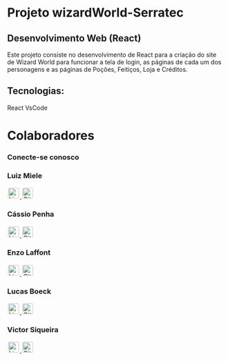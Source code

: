 # Projeto wizardWorld-Serratec

## Desenvolvimento Web (React)

Este projeto consiste no desenvolvimento de React para a criação do site de Wizard World
para funcionar a tela de login, as páginas de cada um dos personagens e as páginas de
Poções, Feitiços, Loja e Créditos.

## Tecnologias:

React
VsCode

# Colaboradores
### Conecte-se conosco

<p>
    <h3>Luiz Miele</h3> 
    <a href="https://www.linkedin.com/in/luizmiele/" target="_blank">
        <img src="https://upload.wikimedia.org/wikipedia/commons/e/e9/Linkedin_icon.svg" alt="LinkedIn" style="width:25px;height:auto;background-color:#FFFFFF;padding:2px;border-radius:5px;">
    </a>  <a href="https://github.com/luizmiele" target="_blank">
        <img src="https://img.icons8.com/material-rounded/48/FFFFFF/github.png" alt="GitHub" style="width:25px;height:auto;background-color:#FFFFFF;padding:2px;border-radius:5px;">
    </a>
</p>

<p>
    <h3>Cássio Penha </h3>
    <a href="https://www.linkedin.com/in/c%C3%A1ssio-penha-pcd-6497b8170/" target="_blank">
        <img src="https://upload.wikimedia.org/wikipedia/commons/e/e9/Linkedin_icon.svg" alt="LinkedIn" style="width:25px;height:auto;background-color:#FFFFFF;padding:2px;border-radius:5px;">
    </a><a href="https://github.com/cassio-penha" target="_blank">
        <img src="https://img.icons8.com/material-rounded/48/FFFFFF/github.png" alt="GitHub" style="width:25px;height:auto;background-color:#FFFFFF;padding:2px;border-radius:5px;">
    </a>
</p>

<p>
    <h3>Enzo Laffont </h3>
    <a href="https://www.linkedin.com/in/enzo-laffront-b91581220/" target="_blank">
        <img src="https://upload.wikimedia.org/wikipedia/commons/e/e9/Linkedin_icon.svg" alt="LinkedIn" style="width:25px;height:auto;background-color:#FFFFFF;padding:2px;border-radius:5px;">
    </a><a href="https://github.com/EnzoLaffront" target="_blank">
        <img src="https://img.icons8.com/material-rounded/48/FFFFFF/github.png" alt="GitHub" style="width:25px;height:auto;background-color:#FFFFFF;padding:2px;border-radius:5px;">
    </a>
</p>

<p>
    <h3>Lucas Boeck  </h3>
    <a href="https://www.linkedin.com/in/lucas-boeck-497a69180/" target="_blank">
        <img src="https://upload.wikimedia.org/wikipedia/commons/e/e9/Linkedin_icon.svg" alt="LinkedIn" style="width:25px;height:auto;background-color:#FFFFFF;padding:2px;border-radius:5px;">
    </a><a href="https://github.com/LucasBoeck23" target="_blank">
        <img src="https://img.icons8.com/material-rounded/48/FFFFFF/github.png" alt="GitHub" style="width:25px;height:auto;background-color:#FFFFFF;padding:2px;border-radius:5px;">
    </a>
</p>

<p>
    <h3>Victor Siqueira  </h3>
    <a href="https://www.linkedin.com/in/victor-g-siqueira/" target="_blank">
        <img src="https://upload.wikimedia.org/wikipedia/commons/e/e9/Linkedin_icon.svg" alt="LinkedIn" style="width:25px;height:auto;background-color:#FFFFFF;padding:2px;border-radius:5px;">
    </a><a href="https://github.com/VictorGSiqueira" target="_blank">
        <img src="https://img.icons8.com/material-rounded/48/FFFFFF/github.png" alt="GitHub" style="width:25px;height:auto;background-color:#FFFFFF;padding:2px;border-radius:5px;">
    </a>
</p>
